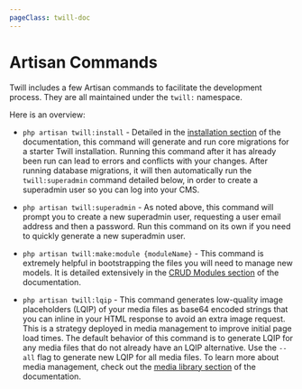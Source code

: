 ```yaml
---
pageClass: twill-doc
---
```


# Artisan Commands

Twill includes a few Artisan commands to facilitate the development process. They are all maintained under the `twill:` namespace.

Here is an overview:

* `php artisan twill:install` - Detailed in the [installation section](/getting-started/installation.html) of the documentation, this command will generate and run core migrations for a starter Twill installation. Running this command after it has already been run can lead to errors and conflicts with your changes. After running database migrations, it will then automatically run the `twill:superadmin` command detailed below, in order to create a superadmin user so you can log into your CMS.

* `php artisan twill:superadmin` - As noted above, this command will prompt you to create a new superadmin user, requesting a user email address and then a password. Run this command on its own if you need to quickly generate a new superadmin user.

* `php artisan twill:make:module {moduleName}` - This command is extremely helpful in bootstrapping the files you will need to  manage new models. It is detailed extensively in the [CRUD Modules section](/crud-modules/cli-generator.html) of the documentation.

* `php artisan twill:lqip` - This command generates low-quality image placeholders (LQIP) of your media files as base64 encoded strings that you can inline in your HTML response to avoid an extra image request. This is a strategy deployed in media management to improve initial page load times. The default behavior of this command is to generate LQIP for any media files that do not already have an LQIP alternative. Use the `--all` flag to generate new LQIP for all media files. To learn more about media management, check out the [media library section](/media-library/) of the documentation.
